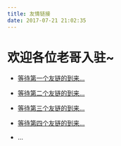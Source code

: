 ```yaml
---
title: 友情链接
date: 2017-07-21 21:02:35
---
```


# 欢迎各位老哥入驻~

- [等待第一个友链的到来...](#)

- [等待第二个友链的到来...](#)

- [等待第三个友链的到来...](#)

- [等待第四个友链的到来...](#)

- ...
